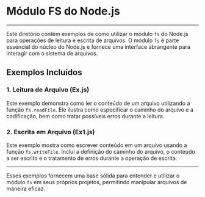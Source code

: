 # Módulo FS do Node.js

---

Este diretório contém exemplos de como utilizar o módulo `fs` do Node.js para operações de leitura e escrita de arquivos. O módulo `fs` é parte essencial do núcleo do Node.js e fornece uma interface abrangente para interagir com o sistema de arquivos.

## Exemplos Incluídos

### 1. Leitura de Arquivo (Ex.js)

Este exemplo demonstra como ler o conteúdo de um arquivo utilizando a função `fs.readFile`. Ele ilustra como especificar o caminho do arquivo e a codificação, bem como tratar possíveis erros durante a leitura.

### 2. Escrita em Arquivo (Ex1.js)

Este exemplo mostra como escrever conteúdo em um arquivo usando a função `fs.writeFile`. Inclui a definição do caminho do arquivo, o conteúdo a ser escrito e o tratamento de erros durante a operação de escrita.

---

Esses exemplos fornecem uma base sólida para entender e utilizar o módulo `fs` em seus próprios projetos, permitindo manipular arquivos de maneira eficaz. 
